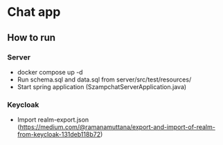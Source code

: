 # Chat app
## How to run
### Server
- docker compose up -d
- Run schema.sql and data.sql from server/src/test/resources/
- Start spring application (SzampchatServerApplication.java)
### Keycloak
- Import realm-export.json (https://medium.com/@ramanamuttana/export-and-import-of-realm-from-keycloak-131deb118b72)